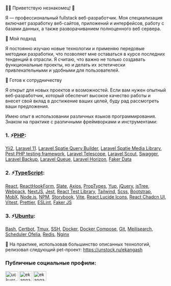 🐻‍❄️ Приветствую незнакомец! 👋

Я — профессиональный fullstack веб-разработчик. Моя специализация включает разработку веб-сайтов, приложений и интерфейсов, работу с базами данных, а также разворачиванием полноценного веб сервера.

🌟 Мой подход

Я постоянно изучаю новые технологии и применяю передовые методики разработки, что позволяет мне оставаться в курсе последних тенденций в отрасли. Я считаю, что важно не только создавать функциональные проекты, но и делать их эстетически привлекательными и удобными для пользователей.

🤝 Готов к сотрудничеству

Я открыт для новых проектов и возможностей. Если вам нужен опытный веб-разработчик, который обеспечит высокое качество работы и внесет свой вклад в достижение ваших целей, буду рад рассмотреть ваши предложения.

Имею опыт в использовании различных языков программирования. Знаком на практике с различными фреймворками и инструментами:

### 1. ⚡[PHP](https://www.php.net/):
[Yii2](https://www.yiiframework.com/), [Laravel 11](https://laravel.com/). [Laravel Spatie Query Builder](https://spatie.be/docs/laravel-query-builder/v5/introduction), [Laravel Spatie Media Library](https://spatie.be/docs/laravel-medialibrary/v10/introduction), [Pest PHP testing framework](https://pestphp.com/), [Laravel Telescope](https://laravel.com/docs/8.x/telescope), [Laravel Scout](https://laravel.su/docs/10.x/scout), [Swagger](https://swagger.io/), [Laravel Backup](https://github.com/spatie/laravel-backup), [Laravel Queue](https://laravel.com/docs/11.x/queues), [Laravel Horizon](https://laravel.su/docs/11.x/horizon), [Faker Data](https://github.com/fzaninotto/Faker)

### 2. ⚡[TypeScript](https://www.typescriptlang.org/):
[React](https://reactjs.org/), [ReactHookForm](https://react-hook-form.com/), [Slate](https://docs.slatejs.org/), [Axios](https://github.com/axios/axios), [PropTypes](https://www.npmjs.com/package/prop-types), [Yup](https://github.com/jquense/yup), [jQuery](https://jquery.com/), [jsTree](https://www.jstree.com/), [Webpack](https://webpack.js.org/), [NextJS](https://nextjs.org/), [Jest](https://jestjs.io/), [React Test Library](https://testing-library.com/docs/react-testing-library/intro/), [Tailwind](https://tailwindcss.com/), [Scss](https://sass-lang.com/), [Bootstrap](https://getbootstrap.com/), [MobX](https://mobx.js.org/README.html), [Node.js](https://nodejs.org/en), [NPM](https://www.npmjs.com/), [Storybook](https://storybook.js.org/docs), [Vite](https://vite.dev/), [React Lucide Icons](https://lucide.dev/icons/), [React Chadcn UI](https://ui.shadcn.com/), [Vitest](https://vitest.dev/), [Prettier](https://prettier.io/docs/en/), [ESLint](https://eslint.org/docs/latest/), [Faker JS](https://www.npmjs.com/package/@faker-js/faker)

### 3. ⚡[Ubuntu](https://ubuntu.com/):
[Bash](https://www.gnu.org/software/bash/manual/bash.html), [Сertbot](https://certbot.eff.org/), [Tmux](https://manpages.ubuntu.com/manpages/trusty/man1/tmux.1.html), [SSH](https://www.openssh.com/manual.html), [Docker](https://docs.docker.com/), [Docker Compose](https://docs.docker.com/compose/), [Git](https://git-scm.com/), [Meilisearch](https://www.meilisearch.com/docs/learn/what_is_meilisearch/overview), [Scheduler Ofelia](https://github.com/mcuadros/ofelia), [Redis](https://redis-docs.ru/), [Nginx](https://nginx.org/ru/docs/)


🤔 На практике, использовав большинство описанных технологий, релизовал следующий pet-проект: https://unstock.ru/ekangash

<h3 align="left">Публичные социальные профили:</h3>

<p align="left">
  <a href="https://vk.com/id173637019" target="blank"><img align="center" src="https://raw.githubusercontent.com/rahuldkjain/github-profile-readme-generator/master/src/images/icons/Social/vk.svg" alt="uckusrcohuy6t4sei-rvzcqq" height="30" width="40" /></a>
  <a href="https://ru.stackoverflow.com/users/446152/ekangash" target="blank"><img align="center" src="https://raw.githubusercontent.com/rahuldkjain/github-profile-readme-generator/master/src/images/icons/Social/stack-overflow.svg" alt="ekangash" height="30" width="40" /></a>
  <a href="https://t.me/ekangash" target="blank"><img align="center" src="https://f.nodacdn.net/520196" alt="ekangash" height="30" width="40" /></a>
</p>
